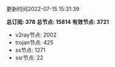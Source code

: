 更新时间2022-07-15 15:31:39

**总订阅: 378**
**总节点: 15814**
**有效节点: 3721**
- v2ray节点: 2002
- trojan节点: 425
- ss节点: 1271
- ssr节点: 22
